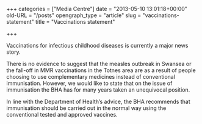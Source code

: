 +++
categories = ["Media Centre"]
date = "2013-05-10 13:01:18+00:00"
old-URL = "/posts"
opengraph_type = "article"
slug = "vaccinations-statement"
title = "Vaccinations statement"

+++

Vaccinations for infectious childhood diseases is currently a major news story.

There is no evidence to suggest that the measles outbreak in Swansea or the fall-off in MMR vaccinations in the Totnes area are as a result of people choosing to use complementary medicines instead of conventional immunisation. However, we would like to state that on the issue of immunisation the BHA has for many years taken an unequivocal position.

In line with the Department of Health’s advice, the BHA recommends that immunisation should be carried out in the normal way using the conventional tested and approved vaccines.
